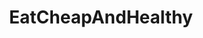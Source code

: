 ---
title: EatCheapAndHealthy
crosslinks:
- MealPrepSunday
- youtubot
- gainit
- Frugal
- Cooking
- fitmeals
- personalfinance
- GifRecipes
- AskReddit
- todayilearned
- loseit
- u_imguralbumbot
- trailmeals
- Homebrewing
- 1200isplenty
- Fitness
- food
- nutrition
- recipes
- slowcooking
---
